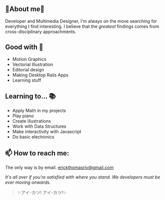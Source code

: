 ## 🌸About me🌸

Developer and Multimedia Designer, I'm always on the move searching for everything I find interesting. I believe that the *greatest* findings comes from cross-disciplinary approachments.

## Good with 🎀
- Motion Graphics
- Vectorial Illustration
- Editorial design
- Making Desktop Rails Apps
- Learning stuff

## Learning to... 📚

- Apply Math in my projects
- Play piano
- Create illustrations
- Work with Data Structures
- Make interactivity with Javascript
- Do basic electronics

## 📫 How to reach me:
The only way is by email.
erickthomasriv@gmail.com
  
*It's all over if you're satisfied with where you stand. We developers must be ever moving onwards.*
> ✨アイ-カツ! アイ-カツ!✨
